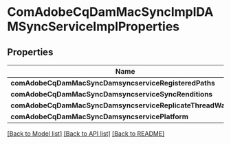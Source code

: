 # ComAdobeCqDamMacSyncImplDAMSyncServiceImplProperties

## Properties
Name | Type | Description | Notes
------------ | ------------- | ------------- | -------------
**comAdobeCqDamMacSyncDamsyncserviceRegisteredPaths** | [**OpenAPI\Server\Model\ConfigNodePropertyArray**](ConfigNodePropertyArray.md) |  | [optional] 
**comAdobeCqDamMacSyncDamsyncserviceSyncRenditions** | [**OpenAPI\Server\Model\ConfigNodePropertyBoolean**](ConfigNodePropertyBoolean.md) |  | [optional] 
**comAdobeCqDamMacSyncDamsyncserviceReplicateThreadWaitMs** | [**OpenAPI\Server\Model\ConfigNodePropertyInteger**](ConfigNodePropertyInteger.md) |  | [optional] 
**comAdobeCqDamMacSyncDamsyncservicePlatform** | [**OpenAPI\Server\Model\ConfigNodePropertyDropDown**](ConfigNodePropertyDropDown.md) |  | [optional] 

[[Back to Model list]](../README.md#documentation-for-models) [[Back to API list]](../README.md#documentation-for-api-endpoints) [[Back to README]](../README.md)


